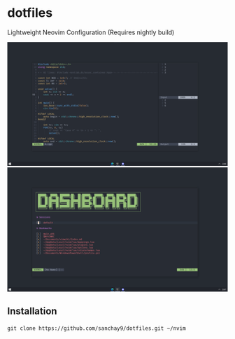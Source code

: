 # dotfiles

Lightweight Neovim Configuration (Requires nightly build)

![code](preview/code.png)
![dashboard](preview/dashboard.png)


## Installation

    git clone https://github.com/sanchay9/dotfiles.git ~/nvim

